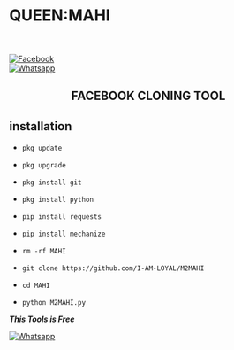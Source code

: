# QUEEN:MAHI



<b></b> </br> <br>[![Facebook](https://img.shields.io/badge/Facebook-MAHI-blue?style=flat-square&logo=facebook)](https://www.facebook.com/profile.php?id=100093547522051&mibextid=ZbWKwL)<br> [![Whatsapp](https://img.shields.io/badge/Whatsapp-MAHI-deepgreen?style=flat-square&logo=whatsapp)](https://wa.me/+92+923269369653)

 

 

 



 

<h2 align="center">  FACEBOOK CLONING TOOL </h2>

 

 

## <b>installation</b>

 



 

 

- `pkg update`

- `pkg upgrade`

- `pkg install git`

- `pkg install python`

- `pip install requests`

- `pip install mechanize`

- `rm -rf MAHI`

- `git clone https://github.com/I-AM-LOYAL/M2MAHI`

- `cd MAHI`

- `python M2MAHI.py`

 

 

 

 ___This Tools is Free___</br>

 [![Whatsapp](https://img.shields.io/badge/Whatsapp-MAHI-deepgreen?style=flat-square&logo=whatsapp)](https://wa.me/+923357355224)

 
